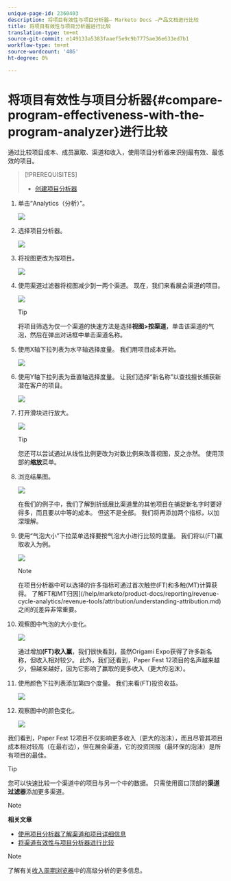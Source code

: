 ```yaml
---
unique-page-id: 2360403
description: 将项目有效性与项目分析器— Marketo Docs —产品文档进行比较
title: 将项目有效性与项目分析器进行比较
translation-type: tm+mt
source-git-commit: e149133a5383faaef5e9c9b7775ae36e633ed7b1
workflow-type: tm+mt
source-wordcount: '486'
ht-degree: 0%

---
```



# 将项目有效性与项目分析器{#compare-program-effectiveness-with-the-program-analyzer}进行比较

通过比较项目成本、成员赢取、渠道和收入，使用项目分析器来识别最有效、最低效的项目。

>[!PREREQUISITES]
>
>* [创建项目分析器](create-a-program-analyzer.md)


1. 单击“Analytics（分析）”。

   ![](assets/image2014-9-17-18-3a50-3a30.png)

1. 选择项目分析器。

   ![](assets/image2014-9-17-18-3a50-3a37.png)

1. 将视图更改为按项目。

   ![](assets/image2014-9-17-18-3a50-3a44.png)

1. 使用渠道过滤器将视图减少到一两个渠道。 现在，我们来看展会渠道的项目。

   ![](assets/image2014-9-17-18-3a51-3a2.png)

   >[!TIP]
   >
   >将项目筛选为仅一个渠道的快速方法是选择&#x200B;**视图>按渠道**，单击该渠道的气泡，然后在弹出对话框中单击渠道名称。

1. 使用X轴下拉列表为水平轴选择度量。 我们用项目成本开始。

   ![](assets/image2014-9-17-18-3a52-3a16.png)

1. 使用Y轴下拉列表为垂直轴选择度量。 让我们选择“新名称”以查找擅长捕获新潜在客户的项目。

   ![](assets/image2014-9-17-18-3a52-3a26.png)

1. 打开滑块进行放大。

   ![](assets/image2014-9-17-18-3a53-3a9.png)

   >[!TIP]
   >
   >您还可以尝试通过从线性比例更改为对数比例来改善视图，反之亦然。 使用顶部的&#x200B;**缩放**&#x200B;菜单。

1. 浏览结果图。

   ![](assets/image2014-9-17-18-3a53-3a49.png)

   在我们的例子中，我们了解到折纸展比渠道里的其他项目在捕捉新名字时要好得多，而且要以中等的成本。 但这不是全部。 我们将再添加两个指标，以加深理解。

1. 使用“气泡大小”下拉菜单选择要按气泡大小进行比较的度量。 我们将以(FT)赢取收入为例。

   ![](assets/image2014-9-17-18-3a54-3a25.png)

   >[!NOTE]
   >
   >在项目分析器中可以选择的许多指标可通过首次触控(FT)和多触(MT)计算获得。 了解FT和MT归因](/help/marketo/product-docs/reporting/revenue-cycle-analytics/revenue-tools/attribution/understanding-attribution.md)之间的[差异非常重要。

1. 观察图中气泡的大小变化。

   ![](assets/image2014-9-17-18-3a54-3a57.png)

   通过增加&#x200B;**(FT)收入赢**，我们很快看到，虽然Origami Expo获得了许多新名称，但收入相对较少。 此外，我们还看到，Paper Fest 12项目的名声越来越少，但越来越好，因为它影响了赢取的更多收入（更大的泡沫）。

1. 使用颜色下拉列表添加第四个度量。 我们来看(FT)投资收益。

   ![](assets/image2014-9-17-18-3a55-3a33.png)

1. 观察图中的颜色变化。

   ![](assets/image2014-9-17-18-3a55-3a47.png)

我们看到，Paper Fest 12项目不仅影响更多收入（更大的泡沫），而且尽管其项目成本相对较高（在最右边），但在展会渠道，它的投资回报（最环保的泡沫）是所有项目的最佳。

>[!TIP]
>
>您可以快速比较一个渠道中的项目与另一个中的数据。 只需使用窗口顶部的&#x200B;**渠道过滤器**&#x200B;添加更多渠道。

>[!NOTE]
>
>**相关文章**
>
>* [使用项目分析器了解渠道和项目详细信息](explore-program-and-channel-details-with-the-program-analyzer.md)
>* [将渠道有效性与项目分析器进行比较](compare-channel-effectiveness-with-the-program-analyzer.md)


>[!NOTE]
>
>了解有关[收入周期浏览器](http://docs.marketo.com/display/docs/revenue+cycle+analytics)中的高级分析的更多信息。
